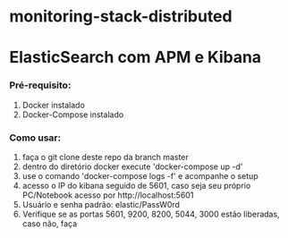 # monitoring-stack-distributed

# ElasticSearch com APM e Kibana

### Pré-requisito:
1. Docker instalado
2. Docker-Compose instalado

### Como usar:
1. faça o git clone deste repo da branch master
2. dentro do diretório docker execute 'docker-compose up -d'
3. use o comando 'docker-compose logs -f' e acompanhe o setup
4. acesso o IP do kibana seguido de 5601, caso seja seu próprio PC/Notebook acesso por http://localhost:5601
5. Usuário e senha padrão: elastic/PassW0rd
6. Verifique se as portas 5601, 9200, 8200, 5044, 3000 estão liberadas, caso não, faça
